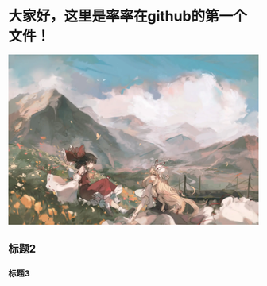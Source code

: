 # 大家好，这里是率率在github的第一个文件！
![这是图片](https://github.com/Marshall020830/marshall-2023.io/blob/main/pictures/%E5%A3%81%E7%BA%B8.jpg "Gensokyo")
## 标题2

### 标题3
